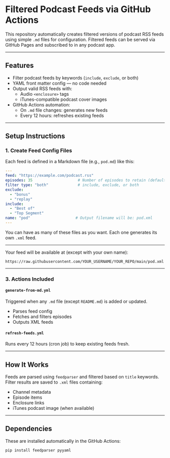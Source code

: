 # Filtered Podcast Feeds via GitHub Actions

This repository automatically creates filtered versions of podcast RSS feeds using simple `.md` files for configuration. Filtered feeds can be served via GitHub Pages and subscribed to in any podcast app.

---

## Features

- Filter podcast feeds by keywords (`include`, `exclude`, or both)
- YAML front matter config — no code needed
- Output valid RSS feeds with:
  - Audio `<enclosure>` tags
  - iTunes-compatible podcast cover images
- GitHub Actions automation:
  - On `.md` file changes: generates new feeds
  - Every 12 hours: refreshes existing feeds

---

## Setup Instructions

### 1. Create Feed Config Files

Each feed is defined in a Markdown file (e.g., `pod.md`) like this:

```yaml
---
feed: "https://example.com/podcast.rss"
episodes: 35                    # Number of episodes to retain (default: all)
filter type: "both"             # include, exclude, or both
exclude:
  - "bonus"
  - "replay"
include:
  - "Best of"
  - "Top Segment"
name: "pod"                    # Output filename will be: pod.xml
---
```

You can have as many of these files as you want. Each one generates its own `.xml` feed.

---

Your feed will be available at (except with your own name):

```text
https://raw.githubusercontent.com/YOUR_USERNAME/YOUR_REPO/main/pod.xml
```

---

### 3. Actions Included

#### `generate-from-md.yml`
Triggered when any `.md` file (except `README.md`) is added or updated.

- Parses feed config
- Fetches and filters episodes
- Outputs XML feeds

#### `refresh-feeds.yml`
Runs every 12 hours (cron job) to keep existing feeds fresh.

---

## How It Works

Feeds are parsed using `feedparser` and filtered based on `title` keywords. Filter results are saved to `.xml` files containing:

- Channel metadata
- Episode items
- Enclosure links
- iTunes podcast image (when available)

---


## Dependencies

These are installed automatically in the GitHub Actions:

```bash
pip install feedparser pyyaml
```
